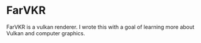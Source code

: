 # FarVKR
FarVKR is a vulkan renderer. I wrote this with a goal of learning more about Vulkan and computer graphics.
